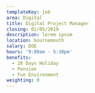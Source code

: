 ```yaml
---
templateKey: job
area: Digital
title: Digital Project Manager
closing: 02/05/2019
description: lorem ipsum
location: bournemouth
salary: DOE
hours: '9:00am - 5:30pm'
benefits:
  - 28 Days Holiday
  - Pension
  - Fun Environment
weighting: 0
---
```



